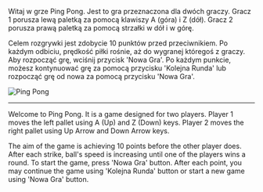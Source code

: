 Witaj w grze Ping Pong. Jest to gra przeznaczona dla dwóch graczy.
Gracz 1 porusza lewą paletką za pomocą klawiszy A (góra) i Z (dół).
Gracz 2 porusza prawą paletką za pomocą strzałki w dół i w górę.

Celem rozgrywki jest zdobycie 10 punktów przed przeciwnikiem.
Po każdym odbiciu, prędkość piłki rośnie, aż do wygranej któregoś z graczy.
Aby rozpocząć grę, wciśnij przycisk 'Nowa Gra'.
Po każdym punkcie, możesz kontynuować grę za pomocą przycisku 'Kolejna Runda' lub
rozpocząć grę od nowa za pomocą przycisku 'Nowa Gra'.

![Ping Pong](https://user-images.githubusercontent.com/75435412/130130034-23391520-376f-465b-b4cc-7cd44681d334.JPG)

------------------------------------------------------------------------------------------------

Welcome to Ping Pong. It is a game designed for two players.
Player 1 moves the left pallet using A (Up) and Z (Down) keys.
Player 2 moves the right pallet using Up Arrow and Down Arrow keys.

The aim of the game is achieving 10 points before the other player does.
After each strike, ball's speed is increasing until one of the players wins a round.
To start the game, press 'Nowa Gra' button.
After each point, you may continue the game using 'Kolejna Runda' button or start a new game
using 'Nowa Gra' button.
